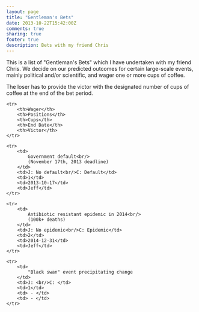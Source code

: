 ```yaml
---
layout: page
title: "Gentleman's Bets"
date: 2013-10-22T15:42:00Z
comments: true
sharing: true
footer: true
description: Bets with my friend Chris
---
```


This is a list of "Gentleman's Bets" which I have undertaken with my friend
Chris. We decide on our predicted outcomes for certain large-scale events,
mainly political and/or scientific, and wager one or more cups of coffee.

The loser has to provide the victor with the designated number of cups of
coffee at the end of the bet period.

<table class="zebra" style="width: 80%;">

	<tr>
		<th>Wager</th>
		<th>Positions</th>
		<th>Cups</th>
		<th>End Date</th>
		<th>Victor</th>
	</tr>

	<tr>
		<td>
			Government default<br/>
			(November 17th, 2013 deadline)
		</td>
		<td>J: No default<br/>C: Default</td>
		<td>1</td>
		<td>2013-10-17</td>
		<td>Jeff</td>
	</tr>

	<tr>
		<td>
			Antibiotic resistant epidemic in 2014<br/>
			(100k+ deaths)
		</td>
		<td>J: No epidemic<br/>C: Epidemic</td>
		<td>2</td>
		<td>2014-12-31</td>
		<td>Jeff</td>
	</tr>

	<tr>
		<td>
			"Black swan" event precipitating change
		</td>
		<td>J: <br/>C: </td>
		<td>1</td>
		<td> - </td>
		<td> - </td>
	</tr>

</table>
